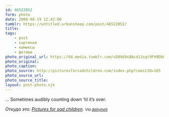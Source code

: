 ```yaml
---
id: 46522052
form: photo
date: 2008-08-19 12:42:00
tumblr: https://untitled.urbansheep.com/post/46522052/
title:
tags:
    - post
    - картинки
    - комиксы
    - фетиши
photo_original_url: https://64.media.tumblr.com/sD0X69sBAcdi2sqt9FH9DbRz_1280.gif
photo_original:
photo_caption: 
photo_source: http://picturesforsadchildren.com/index.php?comicID=165
photo_source_url:
photo_source_title:
layout: post-photo.njk
---
```


<p>… Sometimes audibly counting down ‘til it’s over.</p>

<p><em>Откуда это: <a href="http://picturesforsadchildren.com/index.php?comicID=165">Pictures for sad children</a>. <small>Via <a href="http://dailymeh.tumblr.com/post/45125134">dailymeh</a></small></em></p>
